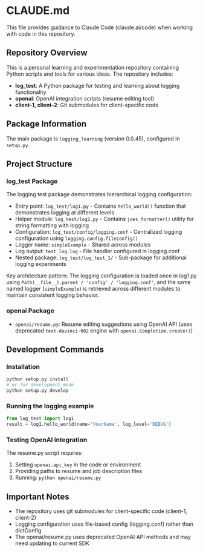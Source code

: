 # CLAUDE.md

This file provides guidance to Claude Code (claude.ai/code) when working with code in this repository.

## Repository Overview

This is a personal learning and experimentation repository containing Python scripts and tools for various ideas. The repository includes:

- **log_test**: A Python package for testing and learning about logging functionality
- **openai**: OpenAI integration scripts (resume editing tool)
- **client-1, client-2**: Git submodules for client-specific code

## Package Information

The main package is `logging_learning` (version 0.0.45), configured in `setup.py`.

## Project Structure

### log_test Package

The logging test package demonstrates hierarchical logging configuration:

- Entry point: `log_test/log1.py` - Contains `hello_world()` function that demonstrates logging at different levels
- Helper module: `log_test/log2.py` - Contains `joes_formatter()` utility for string formatting with logging
- Configuration: `log_test/config/logging.conf` - Centralized logging configuration using `logging.config.fileConfig()`
- Logger name: `simpleExample` - Shared across modules
- Log output: `test_log.log` - File handler configured in logging.conf
- Nested package: `log_test/log_test_1/` - Sub-package for additional logging experiments

Key architecture pattern: The logging configuration is loaded once in log1.py using `Path(__file__).parent / 'config' / 'logging.conf'`, and the same named logger (`simpleExample`) is retrieved across different modules to maintain consistent logging behavior.

### openai Package

- `openai/resume.py`: Resume editing suggestions using OpenAI API (uses deprecated `text-davinci-002` engine with `openai.Completion.create()`)

## Development Commands

### Installation
```bash
python setup.py install
# or for development mode
python setup.py develop
```

### Running the logging example
```python
from log_test import log1
result = log1.hello_world(name='YourName', log_level='DEBUG')
```

### Testing OpenAI integration
The resume.py script requires:
1. Setting `openai.api_key` in the code or environment
2. Providing paths to resume and job description files
3. Running: `python openai/resume.py`

## Important Notes

- The repository uses git submodules for client-specific code (client-1, client-2)
- Logging configuration uses file-based config (logging.conf) rather than dictConfig
- The openai/resume.py uses deprecated OpenAI API methods and may need updating to current SDK
